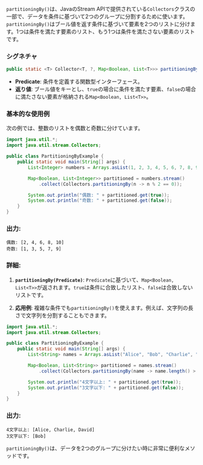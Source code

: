`partitioningBy()`は、JavaのStream APIで提供されている`Collectors`クラスの一部で、データを条件に基づいて2つのグループに分割するために使います。`partitioningBy()`はブール値を返す条件に基づいて要素を2つのリストに分けます。1つは条件を満たす要素のリスト、もう1つは条件を満たさない要素のリストです。

### シグネチャ

```java
public static <T> Collector<T, ?, Map<Boolean, List<T>>> partitioningBy(Predicate<? super T> predicate)
```

- **Predicate**: 条件を定義する関数型インターフェース。
- **返り値**: ブール値をキーとし、`true`の場合に条件を満たす要素、`false`の場合に満たさない要素が格納される`Map<Boolean, List<T>>`。

### 基本的な使用例

次の例では、整数のリストを偶数と奇数に分けています。

```java
import java.util.*;
import java.util.stream.Collectors;

public class PartitioningByExample {
    public static void main(String[] args) {
        List<Integer> numbers = Arrays.asList(1, 2, 3, 4, 5, 6, 7, 8, 9, 10);

        Map<Boolean, List<Integer>> partitioned = numbers.stream()
            .collect(Collectors.partitioningBy(n -> n % 2 == 0));

        System.out.println("偶数: " + partitioned.get(true));
        System.out.println("奇数: " + partitioned.get(false));
    }
}
```

### 出力:

```
偶数: [2, 4, 6, 8, 10]
奇数: [1, 3, 5, 7, 9]
```

### 詳細:

1. **`partitioningBy(Predicate)`**: `Predicate`に基づいて、`Map<Boolean, List<T>>`が返されます。`true`は条件に合致したリスト、`false`は合致しないリストです。

2. **応用例**: 複雑な条件でも`partitioningBy()`を使えます。例えば、文字列の長さで文字列を分割することもできます。

```java
import java.util.*;
import java.util.stream.Collectors;

public class PartitioningByExample {
    public static void main(String[] args) {
        List<String> names = Arrays.asList("Alice", "Bob", "Charlie", "David");

        Map<Boolean, List<String>> partitioned = names.stream()
            .collect(Collectors.partitioningBy(name -> name.length() > 3));

        System.out.println("4文字以上: " + partitioned.get(true));
        System.out.println("3文字以下: " + partitioned.get(false));
    }
}
```

### 出力:

```
4文字以上: [Alice, Charlie, David]
3文字以下: [Bob]
```

`partitioningBy()`は、データを2つのグループに分けたい時に非常に便利なメソッドです。
